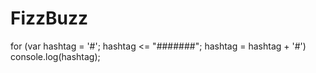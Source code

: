 # FizzBuzz
for (var hashtag = '#'; hashtag <= "#######"; hashtag = hashtag + '#')
console.log(hashtag);
